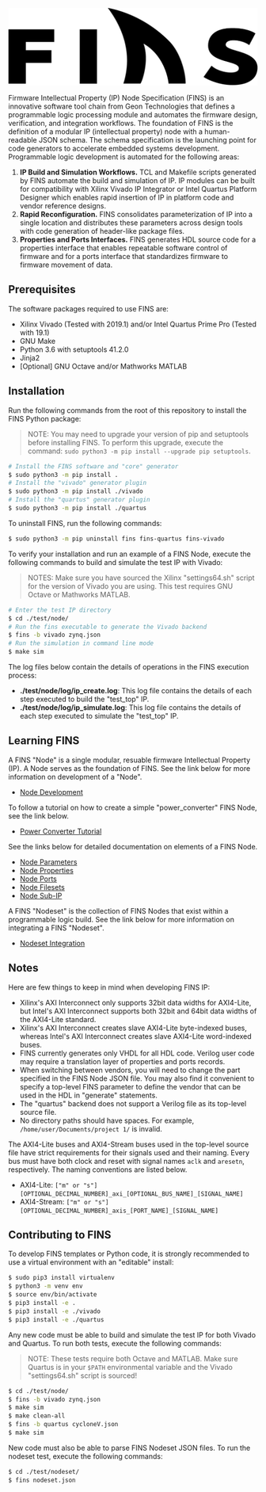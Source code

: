 ![FINS](./docs/fins-logo.png "Firmware IP Node Specification")

Firmware Intellectual Property (IP) Node Specification (FINS) is an innovative software tool chain from Geon Technologies that defines a programmable logic processing module and automates the firmware design, verification, and integration workflows. The foundation of FINS is the definition of a modular IP (intellectual property) node with a human-readable JSON schema. The schema specification is the launching point for code generators to accelerate embedded systems development. Programmable logic development is automated for the following areas:

1. **IP Build and Simulation Workflows.** TCL and Makefile scripts generated by FINS automate the build and simulation of IP. IP modules can be built for compatibility with Xilinx Vivado IP Integrator or Intel Quartus Platform Designer which enables rapid insertion of IP in platform code and vendor reference designs.
2. **Rapid Reconfiguration.** FINS consolidates parameterization of IP into a single location and distributes these parameters across design tools with code generation of header-like package files.
3. **Properties and Ports Interfaces.** FINS generates HDL source code for a properties interface that enables repeatable software control of firmware and for a ports interface that standardizes firmware to firmware movement of data.

## Prerequisites

The software packages required to use FINS are:

* Xilinx Vivado (Tested with 2019.1) and/or Intel Quartus Prime Pro (Tested with 19.1)
* GNU Make
* Python 3.6 with setuptools 41.2.0
* Jinja2
* \[Optional\] GNU Octave and/or Mathworks MATLAB

## Installation

Run the following commands from the root of this repository to install the FINS Python package:

> NOTE: You may need to upgrade your version of pip and setuptools before installing FINS. To perform this upgrade, execute the command: `sudo python3 -m pip install --upgrade pip setuptools`.

```bash
# Install the FINS software and "core" generator
$ sudo python3 -m pip install .
# Install the "vivado" generator plugin
$ sudo python3 -m pip install ./vivado
# Install the "quartus" generator plugin
$ sudo python3 -m pip install ./quartus
```

To uninstall FINS, run the following commands:

```bash
$ sudo python3 -m pip uninstall fins fins-quartus fins-vivado
```

To verify your installation and run an example of a FINS Node, execute the following commands to build and simulate the test IP with Vivado:

> NOTES: Make sure you have sourced the Xilinx "settings64.sh" script for the version of Vivado you are using. This test requires GNU Octave or Mathworks MATLAB.

```bash
# Enter the test IP directory
$ cd ./test/node/
# Run the fins executable to generate the Vivado backend
$ fins -b vivado zynq.json
# Run the simulation in command line mode
$ make sim
```

The log files below contain the details of operations in the FINS execution process:

* **./test/node/log/ip_create.log**: This log file contains the details of each step executed to build the "test_top" IP.
* **./test/node/log/ip_simulate.log**: This log file contains the details of each step executed to simulate the "test_top" IP.

## Learning FINS

A FINS "Node" is a single modular, resuable firmware Intellectual Property (IP). A Node serves as the foundation of FINS. See the link below for more information on development of a "Node".

* [Node Development](./docs/development.md)

To follow a tutorial on how to create a simple "power_converter" FINS Node, see the link below.

* [Power Converter Tutorial](docs/tutorial1.md)

See the links below for detailed documentation on elements of a FINS Node.

* [Node Parameters](./docs/parameters.md)
* [Node Properties](./docs/properties.md)
* [Node Ports](./docs/ports.md)
* [Node Filesets](./docs/filesets.md)
* [Node Sub-IP](./docs/sub-ip.md)

A FINS "Nodeset" is the collection of FINS Nodes that exist within a programmable logic build. See the link below for more information on integrating a FINS "Nodeset".

* [Nodeset Integration](./docs/integration.md)

## Notes

Here are few things to keep in mind when developing FINS IP:

* Xilinx's AXI Interconnect only supports 32bit data widths for AXI4-Lite, but Intel's AXI Interconnect supports both 32bit and 64bit data widths of the AXI4-Lite standard.
* Xilinx's AXI Interconnect creates slave AXI4-Lite byte-indexed buses, whereas Intel's AXI Interconnect creates slave AXI4-Lite word-indexed buses.
* FINS currently generates only VHDL for all HDL code. Verilog user code may require a translation layer of properties and ports records.
* When switching between vendors, you will need to change the part specified in the FINS Node JSON file. You may also find it convenient to specify a top-level FINS parameter to define the vendor that can be used in the HDL in "generate" statements.
* The "quartus" backend does not support a Verilog file as its top-level source file.
* No directory paths should have spaces. For example, `/home/user/Documents/project 1/` is invalid.

The AXI4-Lite buses and AXI4-Stream buses used in the top-level source file have strict requirements for their signals used and their naming. Every bus must have both clock and reset with signal names `aclk` and `aresetn`, respectively. The naming conventions are listed below.

* AXI4-Lite: `["m" or "s"][OPTIONAL_DECIMAL_NUMBER]_axi_[OPTIONAL_BUS_NAME]_[SIGNAL_NAME]`
* AXI4-Stream: `["m" or "s"][OPTIONAL_DECIMAL_NUMBER]_axis_[PORT_NAME]_[SIGNAL_NAME]`

## Contributing to FINS

To develop FINS templates or Python code, it is strongly recommended to use a virtual environment with an "editable" install:

```bash
$ sudo pip3 install virtualenv
$ python3 -m venv env
$ source env/bin/activate
$ pip3 install -e .
$ pip3 install -e ./vivado
$ pip3 install -e ./quartus
```

Any new code must be able to build and simulate the test IP for both Vivado and Quartus. To run both tests, execute the following commands:

> NOTE: These tests require both Octave and MATLAB. Make sure Quartus is in your `$PATH` environmental variable and the Vivado "settings64.sh" script is sourced!

```bash
$ cd ./test/node/
$ fins -b vivado zynq.json
$ make sim
$ make clean-all
$ fins -b quartus cycloneV.json
$ make sim
```

New code must also be able to parse FINS Nodeset JSON files. To run the nodeset test, execute the following commands:

```bash
$ cd ./test/nodeset/
$ fins nodeset.json
```
